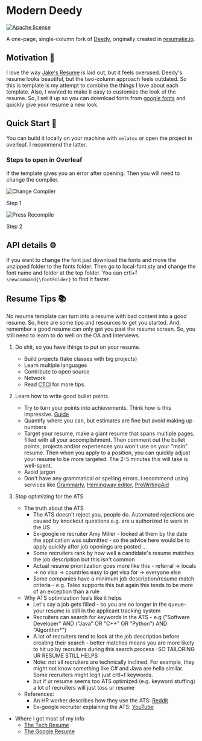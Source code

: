 # Modern Deedy

[![Apache license](https://img.shields.io/github/license/Aarif123456/modern-deedy?style=for-the-badge)](http://www.apache.org/licenses/)

A one-page, single-column fork of [Deedy](https://github.com/deedy/Deedy-Resume), originally created in [resumake.io](https://resumake.io).

## Motivation 🤔

I love the way [Jake's Resume](https://www.overleaf.com/latex/templates/jakes-resume/syzfjbzwjncs) is laid out, but it feels overused. Deedy's resume looks beautiful, but the two-column approach feels outdated. So this is template is my attempt to combine the things I love about each template. Also, I wanted to make it easy to customize the look of the resume. So, I set it up so you can download fonts from [google fonts](https://fonts.google.com/) and quickly give your resume a new look.

## Quick Start :rocket:

You can build it locally on your machine with `xelatex` or open the project in overleaf. I recommend the latter.

### Steps to open in Overleaf

If the template gives you an error after opening. Then you will need to change the compiler.

![Change Compiler](https://i.imgur.com/ypHmlbX.gif)

Step 1

![Press Recompile](https://i.imgur.com/OPJ3DPp.gif)

Step 2

## API details :gear:

If you want to change the font just download the fonts and move the unzipped folder to the fonts folder. Then go to local-font.sty and change the font name and folder at the top folder. You can crtl+f `\newcommand{\fontFolder}` to find it faster.

## Resume Tips :books:

No resume template can turn into a resume with bad content into a good resume. So, here are some tips and resources to get you started. And, remember a good resume can only get you past the resume screen. So, you still need to learn to do well on the OA and interviews.

1. Do shit, so you have things to put on your resume.  
    - Build projects (take classes with big projects)
    - Learn multiple languages
    - Contribute to open source
    - Network
    - Read [CTCI](https://www.amazon.ca/Cracking-Coding-Interview-Programming-Questions/dp/0984782850) for more tips.

2. Learn how to write good bullet points.
    - Try to turn your points into achievements. Think how is this impressive. [Guide](https://2by22.blog/overhaul-resume-highly-effective-tips/)
    - Quantify where you can, but estimates are fine but avoid making up numbers
    - Target your resume, make a giant resume that spans multiple pages, filled with all your accomplishment. Then comment out the bullet points, projects and/or experiences you won't use on your "main" resume. Then when you apply to a position, you can quickly adjust your resume to be more targeted. The 2-5 minutes this will take is well-spent.
    - Avoid jargon
    - Don't have any grammatical or spelling errors. I recommend using services like [Grammarly](https://www.grammarly.com/), [Hemingway editor](https://hemingwayapp.com/), [ProWritingAid](https://prowritingaid.com/)

3. Stop optimizing for the ATS
    - The truth about the ATS
        - The ATS doesn't reject you, people do. Automated rejections are caused by knockout questions  e.g. are u authorized to work in the US
        - Ex-google re recruiter Amy Miller - looked at them by the date the application was submitted - so the advice here would be to apply quickly after job openings are posted ...
        - Some recruiters rank by how well a candidate's resume matches the job description but this isn't common
        - Actual resume prioritization goes more like this - referral -> locals -> no visa -> countries easy to get visa for -> everyone else
        - Some companies have a minimum job description/resume match criteria - e.g. Taleo supports this but again this tends to be more of an exception than a rule
    - Why ATS optimization feels like it helps
        - Let's say a job gets filled - so you are no longer in the queue- your resume is still in the applicant tracking system
        - Recruiters can search for keywords in the ATS - e.g ("Software Developer" AND ("Java" OR "C++" OR "Python") AND "Algorithm\*")
        - A lot of recruiters tend to look at the job description before creating their search - better matches means you are more likely to hit up by recruiters during this search process -SO TAILORING UR RESUME STILL HELPS
        - Note: not all recruiters are technically inclined. For example, they might not know something like C# and Java are hella similar. Some recruiters might legit just crtl+f keywords.
        - but if ur resume seems too ATS optimized (e.g. keyword stuffing) a lot of recruiters will just toss ur resume
    - References:
        - An HR worker describes how they use the ATS: [Reddit](https://www.reddit.com/r/jobs/comments/cmezx2/ats_myths_and_facts_why_you_were_really_rejected/)
        - Ex-google recruiter explaining the ATS: [YouTube](https://www.youtube.com/watch?v=U5K2F--rNe4&feature=youtu.be)

- Where I got most of my info
    - [The Tech Resume](https://thetechresume.com/)
    - [The Google Resume](https://www.amazon.ca/Google-R%C3%A9sum%C3%A9-Prepare-Microsoft-Company/dp/151138459X)
